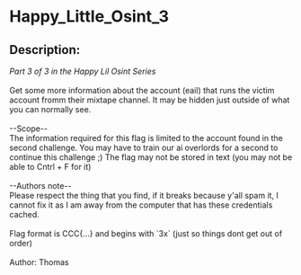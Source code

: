 
# Happy_Little_Osint_3
## Description:
<div class="challenge-description"><i>Part 3 of 3 in the Happy Lil Osint Series</i><br/>
<br/>
Get some more information about the account (eail) that runs the victim account fromm their mixtape channel. It may be hidden just outside of what you can normally see.<br/>
<br/>
--Scope--<br/>
The information required for this flag is limited to the account found in the second challenge. You may have to train our ai overlords for a second to continue this challenge ;) The flag may not be stored in text (you may not be able to Cntrl + F for it)<br/>
<br/>
--Authors note--<br/>
Please respect the thing that you find, if it breaks because y'all spam it, I cannot fix it as I am away from the computer that has these credentials cached.<br/>
<br/>
Flag format is CCC{...} and begins with `3x` (just so things dont get out of order)<br/>
<br/>
Author: Thomas</div>

